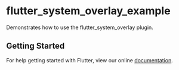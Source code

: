 # flutter_system_overlay_example

Demonstrates how to use the flutter_system_overlay plugin.

## Getting Started

For help getting started with Flutter, view our online
[documentation](https://flutter.io/).

